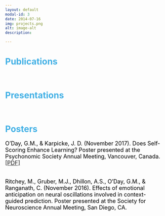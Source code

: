 ```yaml
---
layout: default
modal-id: 3
date: 2014-07-16
img: projects.png
alt: image-alt
description: 

---
```


<div align="left">
  
<font color = "42b0e5"> <h1>Publications</h1> <br> </font>

<font color = "42b0e5"> <h1>Presentations</h1> <br> </font>

<font color = "42b0e5"> <h1>Posters</h1> </font>
<font size="4"> <font color = "black">
O’Day, G.M., & Karpicke, J. D. (November 2017). Does Self-Scoring Enhance Learning?
Poster presented at the Psychonomic Society Annual Meeting, Vancouver, Canada. <a href="https://gmoday.github.io/files/Poster.ODay.Psychomincs.11.01.2017.pdf">[PDF]</a> <br> <br>
 
Ritchey, M., Gruber, M.J., Dhillon, A.S., O’Day, G.M., & Ranganath, C. (November 2016).
Effects of emotional anticipation on neural oscillations involved in context-guided
prediction. Poster presented at the Society for Neuroscience Annual Meeting, San Diego,
CA. 
  
